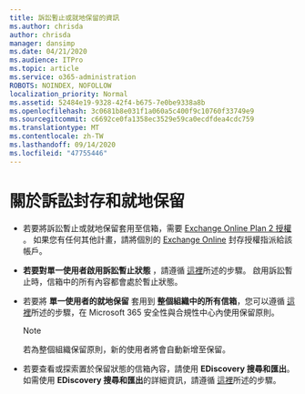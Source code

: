 ```yaml
---
title: 訴訟暫止或就地保留的資訊
ms.author: chrisda
author: chrisda
manager: dansimp
ms.date: 04/21/2020
ms.audience: ITPro
ms.topic: article
ms.service: o365-administration
ROBOTS: NOINDEX, NOFOLLOW
localization_priority: Normal
ms.assetid: 52484e19-9328-42f4-b675-7e0be9338a8b
ms.openlocfilehash: 3c0681b8e031f1a060a5c400f9c10760f33749e9
ms.sourcegitcommit: c6692ce0fa1358ec3529e59ca0ecdfdea4cdc759
ms.translationtype: MT
ms.contentlocale: zh-TW
ms.lasthandoff: 09/14/2020
ms.locfileid: "47755446"
---
```

# <a name="about-litigation-holds-and-in-place-holds"></a>關於訴訟封存和就地保留

- 若要將訴訟暫止或就地保留套用至信箱，需要 [Exchange Online Plan 2 授權](https://docs.microsoft.com/office365/servicedescriptions/office-365-platform-service-description/office-365-plan-options) 。 如果您有任何其他計畫，請將個別的 [Exchange Online](https://docs.microsoft.com/office365/servicedescriptions/exchange-online-archiving-service-description/exchange-online-archiving-service-description) 封存授權指派給該帳戶。 
    
- **若要對單一使用者啟用訴訟暫止狀態** ，請遵循 [這裡](https://docs.microsoft.com/office365/SecurityCompliance/place-a-mailbox-on-litigation-hold)所述的步驟。 啟用訴訟暫止時，信箱中的所有內容都會處於暫止狀態。
    
- 若要將 **單一使用者的就地保留** 套用到 **整個組織中的所有信箱**，您可以遵循 [這裡]( https://docs.microsoft.com/microsoft-365/compliance/retention-policies)所述的步驟，在 Microsoft 365 安全性與合規性中心內使用保留原則。
    
    > [!NOTE]
    > 若為整個組織保留原則，新的使用者將會自動新增至保留。 
  
- 若要查看或探索置於保留狀態的信箱內容，請使用 **EDiscovery 搜尋和匯出**。 如需使用 **EDiscovery 搜尋和匯出**的詳細資訊，請遵循 [這裡](https://docs.microsoft.com/microsoft-365/compliance/export-search-results)所述的步驟。
    

